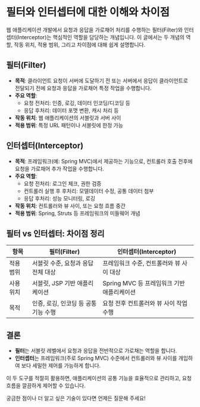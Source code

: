# 필터와 인터셉터에 대한 이해와 차이점

웹 애플리케이션 개발에서 요청과 응답을 가로채어 처리를 수행하는 필터(Filter)와 인터셉터(Interceptor)는 핵심적인 역할을 담당하는 개념입니다. 이 글에서는 두 개념의 역할, 작동 위치, 적용 범위, 그리고 차이점에 대해 쉽게 설명합니다.

## 필터(Filter)

- **목적**: 클라이언트 요청이 서버에 도달하기 전 또는 서버에서 응답이 클라이언트로 전달되기 전에 요청과 응답을 가로채어 특정 작업을 수행합니다.
- **주요 역할**:
  - 요청 전처리: 인증, 로깅, 데이터 인코딩/디코딩 등
  - 응답 후처리: 데이터 포맷 변환, 캐시 처리 등
- **작동 위치**: 웹 애플리케이션의 서블릿과 서버 사이
- **적용 범위**: 특정 URL 패턴이나 서블릿에 한정 가능

## 인터셉터(Interceptor)

- **목적**: 프레임워크(예: Spring MVC)에서 제공하는 기능으로, 컨트롤러 호출 전후에 요청을 가로채어 추가 작업을 수행합니다.
- **주요 역할**:
  - 요청 전처리: 로그인 체크, 권한 검증
  - 컨트롤러 실행 후 후처리: 모델데이터 수정, 공통 데이터 첨부
  - 응답 후처리: 성능 모니터링, 로깅
- **작동 위치**: 컨트롤러와 뷰 사이, 또는 요청 흐름 중간
- **적용 범위**: Spring, Struts 등 프레임워크의 미들웨어 개념

## 필터 vs 인터셉터: 차이점 정리

| 항목            | 필터(Filter)                                 | 인터셉터(Interceptor)                       |
|----------------|--------------------------------------------|--------------------------------------------|
| 적용 범위      | 서블릿 수준, 요청과 응답 전체 대상             | 프레임워크 수준, 컨트롤러와 뷰 사이 대상    |
| 사용 위치      | 서블릿, JSP 기반 애플리케이션                  | Spring MVC 등 프레임워크 기반 애플리케이션  |
| 목적           | 인증, 로깅, 인코딩 등 공통 기능 수행             | 요청 전후 컨트롤러와 뷰 사이 작업 수행     |

## 결론

- **필터**는 서블릿 레벨에서 요청과 응답을 전반적으로 가로채는 역할을 합니다.
- **인터셉터**는 프레임워크(주로 Spring MVC) 수준에서 컨트롤러와 뷰 사이를 개입하여 보다 세밀한 제어를 가능하게 합니다.

이 두 도구를 적절히 활용하면, 애플리케이션의 공통 기능을 효율적으로 관리하고, 요청 흐름을 깔끔하게 제어할 수 있습니다.

궁금한 점이나 더 알고 싶은 기술이 있다면 언제든 질문해 주세요!